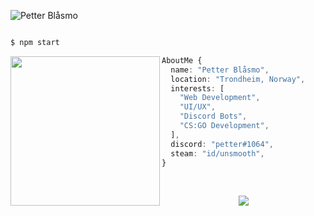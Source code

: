 ![Petter Blåsmo](https://media.licdn.com/dms/image/C4D16AQGjJnu-C3mZIA/profile-displaybackgroundimage-shrink_350_1400/0/1661345206902?e=1683158400&v=beta&t=GDBNcSaSPhB9AMaVuY8qK_MPXhNR4sdenZpn6k_CkiY)

<p align="center">
  <img src="https://komarev.com/ghpvc/?username=petterblaasmo" alt="" />
</p>

```php
$ npm start
```

<img align="left" src="https://cdn.discordapp.com/attachments/909697848831004734/1082796194859864114/github.jpg" alt="" height="239" /> 

```ts
AboutMe {
  name: "Petter Blåsmo",
  location: "Trondheim, Norway",
  interests: [
    "Web Development",
    "UI/UX",
    "Discord Bots",
    "CS:GO Development",
  ],
  discord: "petter#1064",
  steam: "id/unsmooth",
}
```

<br />

<p align="center">
  <a href="https://petterblaasmo.com">
    <img src="https://skillicons.dev/icons?i=ts,js,nodejs,react,express,mongodb,discord,bots,sass,python,arduino&coding=cute" />
  </a>
</p>

<p align="center" height="300">
  <img src="https://spotify-github-profile.vercel.app/api/view?uid=pf3t2e8kqeudc7kd6atzlbp0y&cover_image=true&theme=natemoo-re&show_offline=true&background_color=121212&interchange=true&bar_color=53b14f&bar_color_cover=false" alt="" />
</p>
